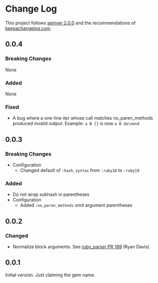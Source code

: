 Change Log
==========

This project follows [semver 2.0.0][1] and the recommendations
of [keepachangelog.com][2].

## 0.0.4

### Breaking Changes

None

### Added

None

### Fixed

- A bug where a one-line iter whose call matches no_paren_methods produced
  invalid output. Example: `a B {}` is now `a B do\nend`

## 0.0.3

### Breaking Changes
- Configuration
  - Changed default of `:hash_syntax` from `:ruby18` to `:ruby19`

### Added
- Do not wrap subhash in parentheses
- Configuration
  - Added `:no_paren_methods` omit argument parentheses

## 0.0.2

### Changed
- Normalize block arguments.  See [ruby_parser PR 189][3] (Ryan Davis)

## 0.0.1

Initial version.  Just claiming the gem name.

[1]: http://semver.org/spec/v2.0.0.html
[2]: http://keepachangelog.com/
[3]: https://github.com/seattlerb/ruby_parser/pull/189
